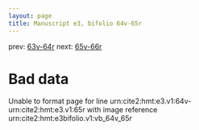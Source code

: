 ```yaml
---
layout: page
title: Manuscript e3, bifolio 64v-65r
---
```


prev: [63v-64r](../63v-64r/) next: [65v-66r](../65v-66r/)

# Bad data

Unable to format page for line urn:cite2:hmt:e3.v1:64v-urn:cite2:hmt:e3.v1:65r with image reference urn:cite2:hmt:e3bifolio.v1:vb_64v_65r
